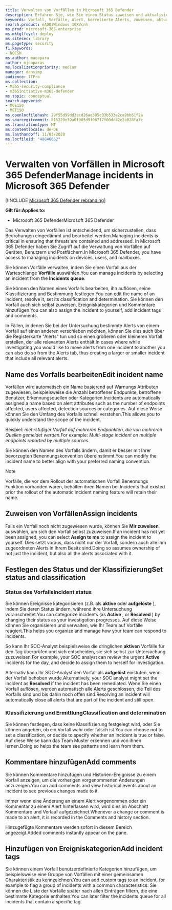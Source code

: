 ```yaml
---
title: Verwalten von Vorfällen in Microsoft 365 Defender
description: Erfahren Sie, wie Sie einen Status zuweisen und aktualisieren können,
keywords: Vorfall, Vorfälle, Alert, korrelierte Alerts, zuweisen, aktualisieren, Status, verwalten, Klassifizierung, Microsoft, 365, m365
search.product: eADQiWindows 10XVcnh
ms.prod: microsoft-365-enterprise
ms.mktglfcycl: deploy
ms.sitesec: library
ms.pagetype: security
f1.keywords:
- NOCSH
ms.author: macapara
author: mjcaparas
ms.localizationpriority: medium
manager: dansimp
audience: ITPro
ms.collection:
- M365-security-compliance
- m365initiative-m365-defender
ms.topic: conceptual
search.appverid:
- MOE150
- MET150
ms.openlocfilehash: 29f55d99dd3acd26ae305c03b533e2ca9bb61f2a
ms.sourcegitcommit: 815229e39a0f905d9f06717f00dc82e2a028fa7c
ms.translationtype: MT
ms.contentlocale: de-DE
ms.lasthandoff: 11/03/2020
ms.locfileid: "48846652"
---
```

# <a name="manage-incidents-in-microsoft-365-defender"></a><span data-ttu-id="8c202-104">Verwalten von Vorfällen in Microsoft 365 Defender</span><span class="sxs-lookup"><span data-stu-id="8c202-104">Manage incidents in Microsoft 365 Defender</span></span>

[!INCLUDE [Microsoft 365 Defender rebranding](../includes/microsoft-defender.md)]


<span data-ttu-id="8c202-105">**Gilt für:**</span><span class="sxs-lookup"><span data-stu-id="8c202-105">**Applies to:**</span></span>
- <span data-ttu-id="8c202-106">Microsoft 365 Defender</span><span class="sxs-lookup"><span data-stu-id="8c202-106">Microsoft 365 Defender</span></span>



<span data-ttu-id="8c202-107">Das Verwalten von Vorfällen ist entscheidend, um sicherzustellen, dass Bedrohungen eingedämmt und bearbeitet werden.</span><span class="sxs-lookup"><span data-stu-id="8c202-107">Managing incidents is critical in ensuring that threats are contained and addressed.</span></span> <span data-ttu-id="8c202-108">In Microsoft 365 Defender haben Sie Zugriff auf die Verwaltung von Vorfällen auf Geräten, Benutzern und Postfächern.</span><span class="sxs-lookup"><span data-stu-id="8c202-108">In Microsoft 365 Defender, you have access to managing incidents on devices, users, and mailboxes.</span></span> 


<span data-ttu-id="8c202-109">Sie können Vorfälle verwalten, indem Sie einen Vorfall aus der Warteschlange **Vorfälle** auswählen.</span><span class="sxs-lookup"><span data-stu-id="8c202-109">You can manage incidents by selecting an incident from the **Incidents queue**.</span></span> 

<span data-ttu-id="8c202-110">Sie können den Namen eines Vorfalls bearbeiten, ihn auflösen, seine Klassifizierung und Bestimmung festlegen.</span><span class="sxs-lookup"><span data-stu-id="8c202-110">You can edit the name of an incident, resolve it, set its classification and determination.</span></span> <span data-ttu-id="8c202-111">Sie können den Vorfall auch sich selbst zuweisen, Ereigniskategorien und Kommentare hinzufügen.</span><span class="sxs-lookup"><span data-stu-id="8c202-111">You can also assign the incident to yourself, add incident tags and comments.</span></span>

<span data-ttu-id="8c202-112">In Fällen, in denen Sie bei der Untersuchung bestimmte Alerts von einem Vorfall auf einen anderen verschieben möchten, können Sie dies auch über die Registerkarte "Alerts" tun und so einen größeren oder kleineren Vorfall erstellen, der alle relevanten Alerts enthält.</span><span class="sxs-lookup"><span data-stu-id="8c202-112">In cases where while investigating you would like to move alerts from one incident to another you can also do so from the Alerts tab, thus creating a larger or smaller incident that include all relevant alerts.</span></span>

## <a name="edit-incident-name"></a><span data-ttu-id="8c202-113">Name des Vorfalls bearbeiten</span><span class="sxs-lookup"><span data-stu-id="8c202-113">Edit incident name</span></span>
<span data-ttu-id="8c202-114">Vorfällen wird automatisch ein Name basierend auf Warnungs Attributen zugewiesen, beispielsweise die Anzahl betroffener Endpunkte, betroffene Benutzer, Erkennungsquellen oder Kategorien.</span><span class="sxs-lookup"><span data-stu-id="8c202-114">Incidents are automatically assigned a name based on alert attributes such as the number of endpoints affected, users affected, detection sources or categories.</span></span> <span data-ttu-id="8c202-115">Auf diese Weise können Sie den Umfang des Vorfalls schnell verstehen.</span><span class="sxs-lookup"><span data-stu-id="8c202-115">This allows you to quickly understand the scope of the incident.</span></span>

<span data-ttu-id="8c202-116">Beispiel: *mehrstufiger Vorfall auf mehreren Endpunkten, die von mehreren Quellen gemeldet werden.*</span><span class="sxs-lookup"><span data-stu-id="8c202-116">For example: *Multi-stage incident on multiple endpoints reported by multiple sources.*</span></span>

<span data-ttu-id="8c202-117">Sie können den Namen des Vorfalls ändern, damit er besser mit Ihrer bevorzugten Benennungskonvention übereinstimmt.</span><span class="sxs-lookup"><span data-stu-id="8c202-117">You can modify the incident name to better align with your preferred naming convention.</span></span>

> [!NOTE]
> <span data-ttu-id="8c202-118">Vorfälle, die vor dem Rollout der automatischen Vorfall Benennungs Funktion vorhanden waren, behalten ihren Namen bei.</span><span class="sxs-lookup"><span data-stu-id="8c202-118">Incidents that existed prior the rollout of the automatic incident naming feature will retain their name.</span></span>



## <a name="assign-incidents"></a><span data-ttu-id="8c202-119">Zuweisen von Vorfällen</span><span class="sxs-lookup"><span data-stu-id="8c202-119">Assign incidents</span></span>
<span data-ttu-id="8c202-120">Falls ein Vorfall noch nicht zugewiesen wurde, können Sie **Mir zuweisen** auswählen, um sich den Vorfall selbst zuzuweisen.</span><span class="sxs-lookup"><span data-stu-id="8c202-120">If an incident has not yet been assigned, you can select **Assign to me** to assign the incident to yourself.</span></span> <span data-ttu-id="8c202-121">Dies setzt voraus, dass nicht nur der Vorfall, sondern auch alle ihm zugeordneten Alerts in Ihrem Besitz sind.</span><span class="sxs-lookup"><span data-stu-id="8c202-121">Doing so assumes ownership of not just the incident, but also all the alerts associated with it.</span></span>

## <a name="set-status-and-classification"></a><span data-ttu-id="8c202-122">Festlegen des Status und der Klassifizierung</span><span class="sxs-lookup"><span data-stu-id="8c202-122">Set status and classification</span></span>
### <a name="incident-status"></a><span data-ttu-id="8c202-123">Status des Vorfalls</span><span class="sxs-lookup"><span data-stu-id="8c202-123">Incident status</span></span>
<span data-ttu-id="8c202-124">Sie können Ereignisse kategorisieren (z.B. als **aktive** oder **aufgelöste** ), indem Sie deren Status ändern, während ihre Untersuchung voranschreitet.</span><span class="sxs-lookup"><span data-stu-id="8c202-124">You can categorize incidents (as **Active** , or **Resolved** ) by changing their status as your investigation progresses.</span></span> <span data-ttu-id="8c202-125">Auf diese Weise können Sie organisieren und verwalten, wie Ihr Team auf Vorfälle reagiert.</span><span class="sxs-lookup"><span data-stu-id="8c202-125">This helps you organize and manage how your team can respond to incidents.</span></span>

<span data-ttu-id="8c202-126">So kann Ihr SOC-Analyst beispielsweise die dringlichen **aktiven** Vorfälle für den Tag überprüfen und sich entscheiden, sie sich selbst zur Untersuchung zuzuweisen.</span><span class="sxs-lookup"><span data-stu-id="8c202-126">For example, your SOC analyst can review the urgent **Active** incidents for the day, and decide to assign them to herself for investigation.</span></span>

<span data-ttu-id="8c202-127">Alternativ kann Ihr SOC-Analyst den Vorfall als **aufgelöst** einstufen, wenn der Vorfall behoben wurde.</span><span class="sxs-lookup"><span data-stu-id="8c202-127">Alternatively, your SOC analyst might set the incident as **Resolved** if the incident has been remediated.</span></span> <span data-ttu-id="8c202-128">Wenn Sie einen Vorfall auflösen, werden automatisch alle Alerts geschlossen, die Teil des Vorfalls sind und bis dahin noch offen sind.</span><span class="sxs-lookup"><span data-stu-id="8c202-128">Resolving an incident will automatically close all alerts that are part of the incident and still open.</span></span> 

### <a name="classification-and-determination"></a><span data-ttu-id="8c202-129">Klassifizierung und Ermittlung</span><span class="sxs-lookup"><span data-stu-id="8c202-129">Classification and determination</span></span>
<span data-ttu-id="8c202-130">Sie können festlegen, dass keine Klassifizierung festgelegt wird, oder Sie können angeben, ob ein Vorfall wahr oder falsch ist.</span><span class="sxs-lookup"><span data-stu-id="8c202-130">You can choose not to set a classification, or decide to specify whether an incident is true or false.</span></span> <span data-ttu-id="8c202-131">Auf diese Weise kann das Team Muster erkennen und von ihnen lernen.</span><span class="sxs-lookup"><span data-stu-id="8c202-131">Doing so helps the team see patterns and learn from them.</span></span> 

## <a name="add-comments"></a><span data-ttu-id="8c202-132">Kommentare hinzufügen</span><span class="sxs-lookup"><span data-stu-id="8c202-132">Add comments</span></span>
<span data-ttu-id="8c202-133">Sie können Kommentare hinzufügen und Historien-Ereignisse zu einem Vorfall anzeigen, um die vorherigen vorgenommenen Änderungen anzuzeigen.</span><span class="sxs-lookup"><span data-stu-id="8c202-133">You can add comments and view historical events about an incident to see previous changes made to it.</span></span>

<span data-ttu-id="8c202-134">Immer wenn eine Änderung an einem Alert vorgenommen oder ein Kommentar zu einem Alert hinterlassen wird, wird dies im Abschnitt Kommentare und Verlauf aufgezeichnet.</span><span class="sxs-lookup"><span data-stu-id="8c202-134">Whenever a change or comment is made to an alert, it is recorded in the Comments and history section.</span></span>

<span data-ttu-id="8c202-135">Hinzugefügte Kommentare werden sofort in diesem Bereich angezeigt.</span><span class="sxs-lookup"><span data-stu-id="8c202-135">Added comments instantly appear on the pane.</span></span>

## <a name="add-incident-tags"></a><span data-ttu-id="8c202-136">Hinzufügen von Ereigniskategorien</span><span class="sxs-lookup"><span data-stu-id="8c202-136">Add incident tags</span></span>
<span data-ttu-id="8c202-137">Sie können einem Vorfall benutzerdefinierte Kategorien hinzufügen, um beispielsweise eine Gruppe von Vorfällen mit einer gemeinsamen Charakteristik zu kennzeichnen.</span><span class="sxs-lookup"><span data-stu-id="8c202-137">You can add custom tags to an incident, for example to flag a group of incidents with a common characteristics.</span></span> <span data-ttu-id="8c202-138">Sie können die Liste der Vorfälle später nach allen Einträgen filtern, die eine bestimmte Kategorie enthalten.</span><span class="sxs-lookup"><span data-stu-id="8c202-138">You can later filter the incidents queue for all incidents that contain a specific tag.</span></span>

